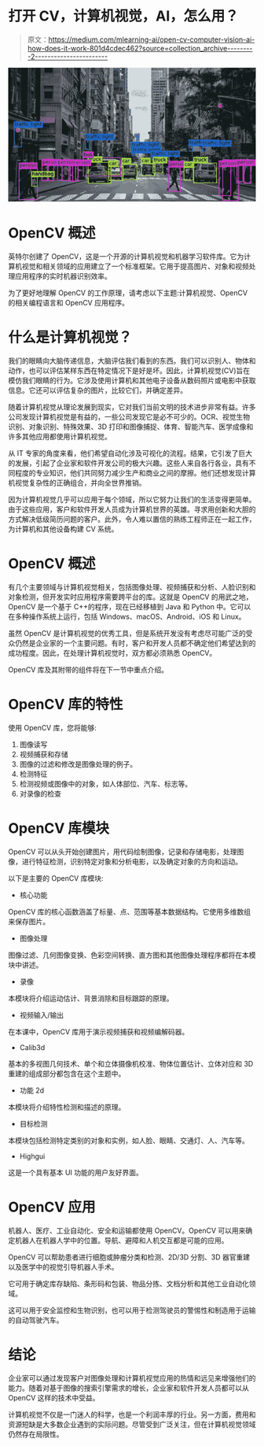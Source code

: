 # 打开 CV，计算机视觉，AI，怎么用？

> 原文：<https://medium.com/mlearning-ai/open-cv-computer-vision-ai-how-does-it-work-801d4cdec462?source=collection_archive---------2----------------------->

![](img/4f82fb960bcd3ad1b37e1a350819b687.png)

# OpenCV 概述

英特尔创建了 OpenCV，这是一个开源的计算机视觉和机器学习软件库。它为计算机视觉和相关领域的应用建立了一个标准框架。它用于提高图片、对象和视频处理应用程序的实时机器识别效率。

为了更好地理解 OpenCV 的工作原理，请考虑以下主题:计算机视觉、OpenCV 的相关编程语言和 OpenCV 应用程序。

# 什么是计算机视觉？

我们的眼睛向大脑传递信息，大脑评估我们看到的东西。我们可以识别人、物体和动作，也可以评估某样东西在特定情况下是好是坏。因此，计算机视觉(CV)旨在模仿我们眼睛的行为。它涉及使用计算机和其他电子设备从数码照片或电影中获取信息。它还可以评估复杂的图片，比较它们，并确定差异。

随着计算机视觉从理论发展到现实，它对我们当前文明的技术进步非常有益。许多公司发现计算机视觉是有益的，一些公司发现它是必不可少的。OCR、视觉生物识别、对象识别、特殊效果、3D 打印和图像捕捉、体育、智能汽车、医学成像和许多其他应用都使用计算机视觉。

从 IT 专家的角度来看，他们希望自动化涉及可视化的流程。结果，它引发了巨大的发展，引起了企业家和软件开发公司的极大兴趣。这些人来自各行各业，具有不同程度的专业知识，他们共同努力减少生产和商业之间的摩擦。他们还想发现计算机视觉复杂性的正确组合，并向全世界推销。

因为计算机视觉几乎可以应用于每个领域，所以它努力让我们的生活变得更简单。由于这些应用，客户和软件开发人员成为计算机世界的英雄。寻求用创新和大胆的方式解决低级简历问题的客户。此外，令人难以置信的熟练工程师正在一起工作，为计算机和其他设备构建 CV 系统。

# OpenCV 概述

有几个主要领域与计算机视觉相关，包括图像处理、视频捕获和分析、人脸识别和对象检测，但开发实时应用程序需要跨平台的库。这就是 OpenCV 的用武之地，OpenCV 是一个基于 C++的程序，现在已经移植到 Java 和 Python 中。它可以在多种操作系统上运行，包括 Windows、macOS、Android、iOS 和 Linux。

虽然 OpenCV 是计算机视觉的优秀工具，但是系统开发没有考虑尽可能广泛的受众仍然是企业家的一个主要问题。有时，客户和开发人员都不确定他们希望达到的成功程度。因此，在处理计算机视觉时，双方都必须熟悉 OpenCV。

OpenCV 库及其附带的组件将在下一节中重点介绍。

# OpenCV 库的特性

使用 OpenCV 库，您将能够:

1.  图像读写
2.  视频捕获和存储
3.  图像的过滤和修改是图像处理的例子。
4.  检测特征
5.  检测视频或图像中的对象，如人体部位、汽车、标志等。
6.  对录像的检查

# OpenCV 库模块

OpenCV 可以从头开始创建图片，用代码绘制图像，记录和存储电影，处理图像，进行特征检测，识别特定对象和分析电影，以及确定对象的方向和运动。

以下是主要的 OpenCV 库模块:

*   核心功能

OpenCV 库的核心函数涵盖了标量、点、范围等基本数据结构。它使用多维数组来保存图片。

*   图像处理

图像过滤、几何图像变换、色彩空间转换、直方图和其他图像处理程序都将在本模块中讲述。

*   录像

本模块将介绍运动估计、背景消除和目标跟踪的原理。

*   视频输入/输出

在本课中，OpenCV 库用于演示视频捕获和视频编解码器。

*   Calib3d

基本的多视图几何技术、单个和立体摄像机校准、物体位置估计、立体对应和 3D 重建的组成部分都包含在这个主题中。

*   功能 2d

本模块将介绍特性检测和描述的原理。

*   目标检测

本模块包括检测特定类别的对象和实例，如人脸、眼睛、交通灯、人、汽车等。

*   Highgui

这是一个具有基本 UI 功能的用户友好界面。

# OpenCV 应用

机器人、医疗、工业自动化、安全和运输都使用 OpenCV。OpenCV 可以用来确定机器人在机器人学中的位置。导航、避障和人机交互都是可能的应用。

OpenCV 可以帮助患者进行细胞或肿瘤分类和检测、2D/3D 分割、3D 器官重建以及医学中的视觉引导机器人手术。

它可用于确定库存缺陷、条形码和包装、物品分拣、文档分析和其他工业自动化领域。

这可以用于安全监控和生物识别，也可以用于检测驾驶员的警惕性和制造用于运输的自动驾驶汽车。

# 结论

企业家可以通过发现客户对图像处理和计算机视觉应用的热情和远见来增强他们的能力。随着对基于图像的搜索引擎需求的增长，企业家和软件开发人员都可以从 OpenCV 这样的技术中受益。

计算机视觉不仅是一门迷人的科学，也是一个利润丰厚的行业。另一方面，费用和资源短缺是大多数企业遇到的实际问题。尽管受到广泛关注，但在计算机视觉领域仍然存在局限性。
